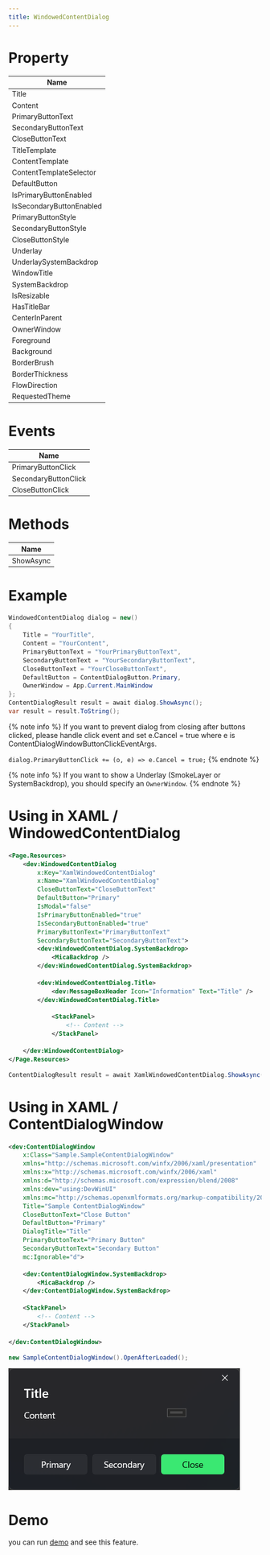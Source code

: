 ```yaml
---
title: WindowedContentDialog
---
```


# Property

|Name|
|-|
|Title|
|Content|
|PrimaryButtonText|
|SecondaryButtonText|
|CloseButtonText|
|TitleTemplate|
|ContentTemplate|
|ContentTemplateSelector|
|DefaultButton|
|IsPrimaryButtonEnabled|
|IsSecondaryButtonEnabled|
|PrimaryButtonStyle|
|SecondaryButtonStyle|
|CloseButtonStyle|
|Underlay|
|UnderlaySystemBackdrop|
|WindowTitle|
|SystemBackdrop|
|IsResizable|
|HasTitleBar|
|CenterInParent|
|OwnerWindow|
|Foreground|
|Background|
|BorderBrush|
|BorderThickness|
|FlowDirection|
|RequestedTheme|

# Events

|Name|
|-|
|PrimaryButtonClick|
|SecondaryButtonClick|
|CloseButtonClick|

# Methods

|Name|
|-|
|ShowAsync|

# Example

```cs
WindowedContentDialog dialog = new()
{
    Title = "YourTitle",
    Content = "YourContent",
    PrimaryButtonText = "YourPrimaryButtonText",
    SecondaryButtonText = "YourSecondaryButtonText",
    CloseButtonText = "YourCloseButtonText",
    DefaultButton = ContentDialogButton.Primary,
    OwnerWindow = App.Current.MainWindow
};
ContentDialogResult result = await dialog.ShowAsync();
var result = result.ToString();
```


{% note info %}
If you want to prevent dialog from closing after buttons clicked, please handle click event and set e.Cancel = true where e is ContentDialogWindowButtonClickEventArgs.

`dialog.PrimaryButtonClick += (o, e) => e.Cancel = true;`
{% endnote %}

{% note info %}
If you want to show a Underlay (SmokeLayer or SystemBackdrop), you should specify an `OwnerWindow`.
{% endnote %}


# Using in XAML / WindowedContentDialog

```xml
<Page.Resources>
    <dev:WindowedContentDialog
        x:Key="XamlWindowedContentDialog"
        x:Name="XamlWindowedContentDialog"
        CloseButtonText="CloseButtonText"
        DefaultButton="Primary"
        IsModal="false"
        IsPrimaryButtonEnabled="true"
        IsSecondaryButtonEnabled="true"
        PrimaryButtonText="PrimaryButtonText"
        SecondaryButtonText="SecondaryButtonText">
        <dev:WindowedContentDialog.SystemBackdrop>
            <MicaBackdrop />
        </dev:WindowedContentDialog.SystemBackdrop>

        <dev:WindowedContentDialog.Title>
            <dev:MessageBoxHeader Icon="Information" Text="Title" />
        </dev:WindowedContentDialog.Title>
            
            <StackPanel>
                <!-- Content -->
            </StackPanel>

    </dev:WindowedContentDialog>
</Page.Resources>
```

```cs
ContentDialogResult result = await XamlWindowedContentDialog.ShowAsync();
```

# Using in XAML / ContentDialogWindow

```xml
<dev:ContentDialogWindow
    x:Class="Sample.SampleContentDialogWindow"
    xmlns="http://schemas.microsoft.com/winfx/2006/xaml/presentation"
    xmlns:x="http://schemas.microsoft.com/winfx/2006/xaml"
    xmlns:d="http://schemas.microsoft.com/expression/blend/2008"
    xmlns:dev="using:DevWinUI"
    xmlns:mc="http://schemas.openxmlformats.org/markup-compatibility/2006"
    Title="Sample ContentDialogWindow"
    CloseButtonText="Close Button"
    DefaultButton="Primary"
    DialogTitle="Title"
    PrimaryButtonText="Primary Button"
    SecondaryButtonText="Secondary Button"
    mc:Ignorable="d">

    <dev:ContentDialogWindow.SystemBackdrop>
        <MicaBackdrop />
    </dev:ContentDialogWindow.SystemBackdrop>

    <StackPanel>
        <!-- Content -->
    </StackPanel>

</dev:ContentDialogWindow>
```

```cs
new SampleContentDialogWindow().OpenAfterLoaded();
```

![DevWinUI](https://raw.githubusercontent.com/ghost1372/DevWinUI-Resources/refs/heads/main/DevWinUI-Docs/WindowedContentDialog.png)

# Demo
you can run [demo](https://github.com/Ghost1372/DevWinUI) and see this feature.
